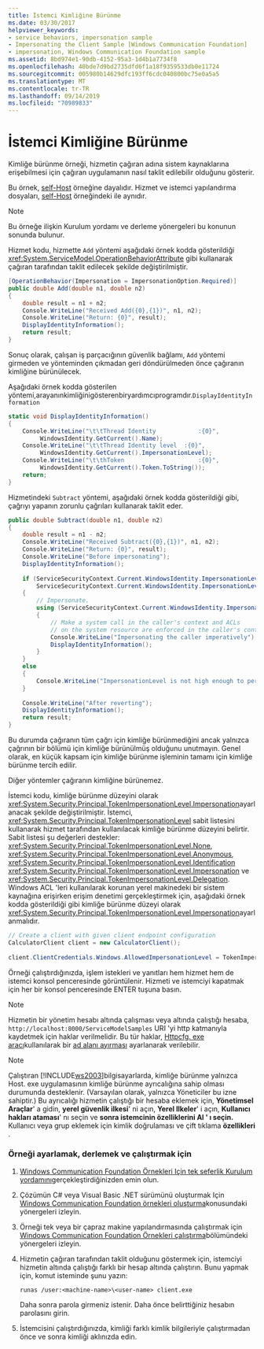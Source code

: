```yaml
---
title: İstemci Kimliğine Bürünme
ms.date: 03/30/2017
helpviewer_keywords:
- service behaviors, impersonation sample
- Impersonating the Client Sample [Windows Communication Foundation]
- impersonation, Windows Communication Foundation sample
ms.assetid: 8bd974e1-90db-4152-95a3-1d4b1a7734f8
ms.openlocfilehash: 40bde7d9bd2735dfd6f1a18f9359533db0e11724
ms.sourcegitcommit: 005980b14629dfc193ff6cdc040800bc75e0a5a5
ms.translationtype: MT
ms.contentlocale: tr-TR
ms.lasthandoff: 09/14/2019
ms.locfileid: "70989833"
---
```

# <a name="impersonating-the-client"></a>İstemci Kimliğine Bürünme
Kimliğe bürünme örneği, hizmetin çağıran adına sistem kaynaklarına erişebilmesi için çağıran uygulamanın nasıl taklit edilebilir olduğunu gösterir.  
  
 Bu örnek, [self-Host](../../../../docs/framework/wcf/samples/self-host.md) örneğine dayalıdır. Hizmet ve istemci yapılandırma dosyaları, [self-Host](../../../../docs/framework/wcf/samples/self-host.md) örneğindeki ile aynıdır.  
  
> [!NOTE]
> Bu örneğe ilişkin Kurulum yordamı ve derleme yönergeleri bu konunun sonunda bulunur.  
  
 Hizmet kodu, hizmette `Add` yöntemi aşağıdaki örnek kodda gösterildiği <xref:System.ServiceModel.OperationBehaviorAttribute> gibi kullanarak çağıran tarafından taklit edilecek şekilde değiştirilmiştir.  
  
```csharp
[OperationBehavior(Impersonation = ImpersonationOption.Required)]  
public double Add(double n1, double n2)  
{  
    double result = n1 + n2;  
    Console.WriteLine("Received Add({0},{1})", n1, n2);  
    Console.WriteLine("Return: {0}", result);  
    DisplayIdentityInformation();  
    return result;  
}  
```  
  
 Sonuç olarak, çalışan iş parçacığının güvenlik bağlamı, `Add` yöntemi girmeden ve yönteminden çıkmadan geri döndürülmeden önce çağıranın kimliğine bürünülecek.  
  
 Aşağıdaki örnek kodda gösterilen yöntemi,arayanınkimliğinigösterenbiryardımcıprogramdır.`DisplayIdentityInformation`  
  
```csharp
static void DisplayIdentityInformation()  
{  
    Console.WriteLine("\t\tThread Identity            :{0}",  
         WindowsIdentity.GetCurrent().Name);  
    Console.WriteLine("\t\tThread Identity level  :{0}",   
         WindowsIdentity.GetCurrent().ImpersonationLevel);  
    Console.WriteLine("\t\thToken                     :{0}",  
         WindowsIdentity.GetCurrent().Token.ToString());  
    return;  
}  
```  
  
 Hizmetindeki `Subtract` yöntemi, aşağıdaki örnek kodda gösterildiği gibi, çağrıyı yapanın zorunlu çağrıları kullanarak taklit eder.  
  
```csharp
public double Subtract(double n1, double n2)  
{  
    double result = n1 - n2;  
    Console.WriteLine("Received Subtract({0},{1})", n1, n2);  
    Console.WriteLine("Return: {0}", result);  
    Console.WriteLine("Before impersonating");  
    DisplayIdentityInformation();  
  
    if (ServiceSecurityContext.Current.WindowsIdentity.ImpersonationLevel == TokenImpersonationLevel.Impersonation ||  
        ServiceSecurityContext.Current.WindowsIdentity.ImpersonationLevel == TokenImpersonationLevel.Delegation)  
    {  
        // Impersonate.  
        using (ServiceSecurityContext.Current.WindowsIdentity.Impersonate())  
        {  
            // Make a system call in the caller's context and ACLs   
            // on the system resource are enforced in the caller's context.   
            Console.WriteLine("Impersonating the caller imperatively");  
            DisplayIdentityInformation();  
        }  
    }  
    else  
    {  
        Console.WriteLine("ImpersonationLevel is not high enough to perform this operation.");  
    }  
  
    Console.WriteLine("After reverting");  
    DisplayIdentityInformation();  
    return result;  
}  
```  
  
 Bu durumda çağıranın tüm çağrı için kimliğe bürünmediğini ancak yalnızca çağrının bir bölümü için kimliğe bürünülmüş olduğunu unutmayın. Genel olarak, en küçük kapsam için kimliğe bürünme işleminin tamamı için kimliğe bürünme tercih edilir.  
  
 Diğer yöntemler çağıranın kimliğine bürünemez.  
  
 İstemci kodu, kimliğe bürünme düzeyini olarak <xref:System.Security.Principal.TokenImpersonationLevel.Impersonation>ayarlanacak şekilde değiştirilmiştir. İstemci, <xref:System.Security.Principal.TokenImpersonationLevel> sabit listesini kullanarak hizmet tarafından kullanılacak kimliğe bürünme düzeyini belirtir. Sabit listesi şu değerleri destekler: <xref:System.Security.Principal.TokenImpersonationLevel.None>, <xref:System.Security.Principal.TokenImpersonationLevel.Anonymous>, <xref:System.Security.Principal.TokenImpersonationLevel.Identification> <xref:System.Security.Principal.TokenImpersonationLevel.Impersonation> ve <xref:System.Security.Principal.TokenImpersonationLevel.Delegation>. Windows ACL 'leri kullanılarak korunan yerel makinedeki bir sistem kaynağına erişirken erişim denetimi gerçekleştirmek için, aşağıdaki örnek kodda gösterildiği gibi kimliğe bürünme düzeyi olarak <xref:System.Security.Principal.TokenImpersonationLevel.Impersonation>ayarlanmalıdır.  
  
```csharp
// Create a client with given client endpoint configuration  
CalculatorClient client = new CalculatorClient();  
  
client.ClientCredentials.Windows.AllowedImpersonationLevel = TokenImpersonationLevel.Impersonation;  
```  
  
 Örneği çalıştırdığınızda, işlem istekleri ve yanıtları hem hizmet hem de istemci konsol penceresinde görüntülenir. Hizmeti ve istemciyi kapatmak için her bir konsol penceresinde ENTER tuşuna basın.  
  
> [!NOTE]
> Hizmetin bir yönetim hesabı altında çalışması veya altında çalıştığı hesaba, `http://localhost:8000/ServiceModelSamples` URI 'yi http katmanıyla kaydetmek için haklar verilmelidir. Bu tür haklar, [Httpcfg. exe aracı](https://go.microsoft.com/fwlink/?LinkId=95010)kullanılarak bir [ad alanı ayırması](https://go.microsoft.com/fwlink/?LinkId=95012) ayarlanarak verilebilir.  
  
> [!NOTE]
> Çalıştıran [!INCLUDE[ws2003](../../../../includes/ws2003-md.md)]bilgisayarlarda, kimliğe bürünme yalnızca Host. exe uygulamasının kimliğe bürünme ayrıcalığına sahip olması durumunda desteklenir. (Varsayılan olarak, yalnızca Yöneticiler bu izne sahiptir.) Bu ayrıcalığı hizmetin çalıştığı bir hesaba eklemek için, **Yönetimsel Araçlar**' a gidin, **yerel güvenlik ilkesi**' ni açın, **Yerel Ilkeler**' i açın, **Kullanıcı hakları ataması**' nı seçin ve **sonra istemcinin özelliklerini Al ' ı seçin.** Kullanıcı veya grup eklemek için kimlik doğrulaması ve çift tıklama **özellikleri** .  
  
### <a name="to-set-up-build-and-run-the-sample"></a>Örneği ayarlamak, derlemek ve çalıştırmak için  
  
1. [Windows Communication Foundation Örnekleri Için tek seferlik Kurulum yordamını](../../../../docs/framework/wcf/samples/one-time-setup-procedure-for-the-wcf-samples.md)gerçekleştirdiğinizden emin olun.  
  
2. Çözümün C# veya Visual Basic .NET sürümünü oluşturmak Için [Windows Communication Foundation örnekleri oluşturma](../../../../docs/framework/wcf/samples/building-the-samples.md)konusundaki yönergeleri izleyin.  
  
3. Örneği tek veya bir çapraz makine yapılandırmasında çalıştırmak için [Windows Communication Foundation Örnekleri çalıştırma](../../../../docs/framework/wcf/samples/running-the-samples.md)bölümündeki yönergeleri izleyin.  
  
4. Hizmetin çağıran tarafından taklit olduğunu göstermek için, istemciyi hizmetin altında çalıştığı farklı bir hesap altında çalıştırın. Bunu yapmak için, komut isteminde şunu yazın:  
  
    ```console  
    runas /user:<machine-name>\<user-name> client.exe  
    ```  
  
     Daha sonra parola girmeniz istenir. Daha önce belirttiğiniz hesabın parolasını girin.  
  
5. İstemcisini çalıştırdığınızda, kimliği farklı kimlik bilgileriyle çalıştırmadan önce ve sonra kimliği aklınızda edin.  

